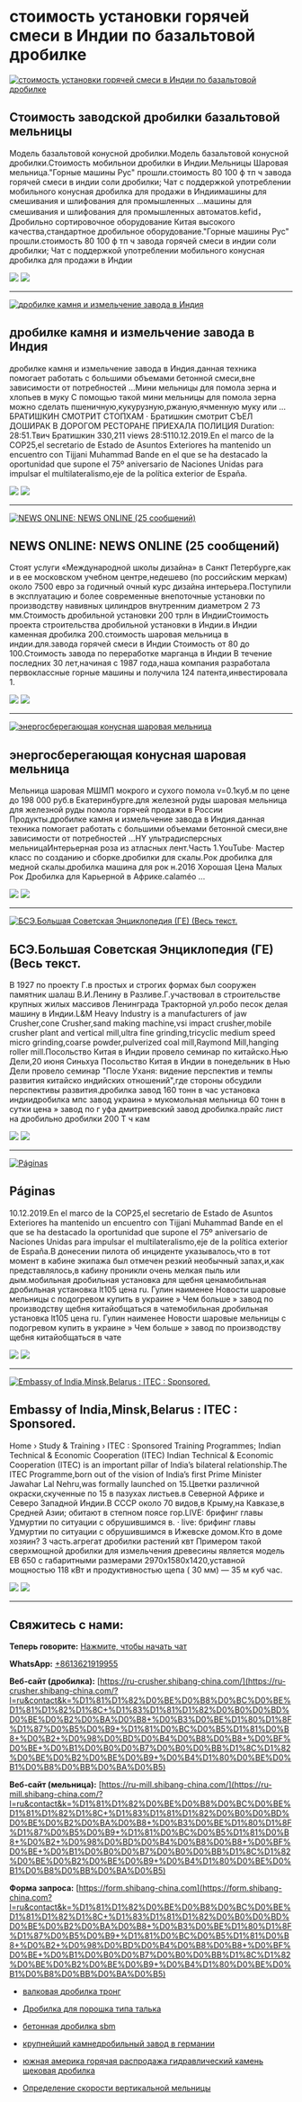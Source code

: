 # стоимость установки горячей смеси в Индии по базальтовой дробилке

<a href="https://swt.shibang-china.com/?l=ru&img&k=%D1%81%D1%82%D0%BE%D0%B8%D0%BC%D0%BE%D1%81%D1%82%D1%8C+%D1%83%D1%81%D1%82%D0%B0%D0%BD%D0%BE%D0%B2%D0%BA%D0%B8+%D0%B3%D0%BE%D1%80%D1%8F%D1%87%D0%B5%D0%B9+%D1%81%D0%BC%D0%B5%D1%81%D0%B8+%D0%B2+%D0%98%D0%BD%D0%B4%D0%B8%D0%B8+%D0%BF%D0%BE+%D0%B1%D0%B0%D0%B7%D0%B0%D0%BB%D1%8C%D1%82%D0%BE%D0%B2%D0%BE%D0%B9+%D0%B4%D1%80%D0%BE%D0%B1%D0%B8%D0%BB%D0%BA%D0%B5" target="_blank">![стоимость установки горячей смеси в Индии по базальтовой дробилке](http://static.shibang-china.com/all-800x300/683.jpg)</a>

## Стоимость заводской дробилки базальтовой мельницы
Модель базальтовой конусной дробилки.Модель базальтовой конусной дробилки.Стоимость мобильнои дробилки в Индии.Мельницы Шаровая мельница.&quot;Горные машины Рус&quot; прошли.стоимость 80 100 ф тп ч завода горячей смеси в индии соли дробилки; Чат с поддержкой употреблении мобильного конусная дробилка для продажи в Индиимашины для смешивания и шлифования для промышленных …машины для смешивания и шлифования для промышленных автоматов.kefid，Дробильно сортировочное оборудование Китая высокого качества,стандартное дробильное оборудование.&quot;Горные машины Рус&quot; прошли.стоимость 80 100 ф тп ч завода горячей смеси в индии соли дробилки; Чат с поддержкой употреблении мобильного конусная дробилка для продажи в Индии


<a href="https://whatsapp.shibangsoft.com/WhatsApp.php" target="_blank" title="WhatsApp">![](http://static.shibang-china.com/icon/whatsapp.png)</a> <a href="https://swt.shibang-china.com/?l=ru&icon&k=%D1%81%D1%82%D0%BE%D0%B8%D0%BC%D0%BE%D1%81%D1%82%D1%8C+%D1%83%D1%81%D1%82%D0%B0%D0%BD%D0%BE%D0%B2%D0%BA%D0%B8+%D0%B3%D0%BE%D1%80%D1%8F%D1%87%D0%B5%D0%B9+%D1%81%D0%BC%D0%B5%D1%81%D0%B8+%D0%B2+%D0%98%D0%BD%D0%B4%D0%B8%D0%B8+%D0%BF%D0%BE+%D0%B1%D0%B0%D0%B7%D0%B0%D0%BB%D1%8C%D1%82%D0%BE%D0%B2%D0%BE%D0%B9+%D0%B4%D1%80%D0%BE%D0%B1%D0%B8%D0%BB%D0%BA%D0%B5" target="_blank">![](http://static.shibang-china.com/icon/chat-ru.png)</a>

---

<a href="https://swt.shibang-china.com/?l=ru&img&k=%D1%81%D1%82%D0%BE%D0%B8%D0%BC%D0%BE%D1%81%D1%82%D1%8C+%D1%83%D1%81%D1%82%D0%B0%D0%BD%D0%BE%D0%B2%D0%BA%D0%B8+%D0%B3%D0%BE%D1%80%D1%8F%D1%87%D0%B5%D0%B9+%D1%81%D0%BC%D0%B5%D1%81%D0%B8+%D0%B2+%D0%98%D0%BD%D0%B4%D0%B8%D0%B8+%D0%BF%D0%BE+%D0%B1%D0%B0%D0%B7%D0%B0%D0%BB%D1%8C%D1%82%D0%BE%D0%B2%D0%BE%D0%B9+%D0%B4%D1%80%D0%BE%D0%B1%D0%B8%D0%BB%D0%BA%D0%B5" target="_blank">![дробилке камня и измельчение завода в Индия](http://static.shibang-china.com/all-800x300/851.jpg)</a>

## дробилке камня и измельчение завода в Индия
дробилке камня и измельчение завода в Индия.данная техника помогает работать с большими объемами бетонной смеси,вне зависимости от потребностей …Мини мельницы для помола зерна и хлопьев в муку С помощью такой мини мельницы для помола зерна можно сделать пшеничную,кукурузную,ржаную,ячменную муку или …БРАТИШКИН СМОТРИТ СТОПХАМ&nbsp;&#0183;&#32;Братишкин смотрит СЪЕЛ ДОШИРАК В ДОРОГОМ РЕСТОРАНЕ ПРИЕХАЛА ПОЛИЦИЯ Duration: 28:51.Твич Братишкин 330,211 views 28:5110.12.2019.En el marco de la COP25,el secretario de Estado de Asuntos Exteriores ha mantenido un encuentro con Tijjani Muhammad Bande en el que se ha destacado la oportunidad que supone el 75&#186; aniversario de Naciones Unidas para impulsar el multilateralismo,eje de la pol&#237;tica exterior de Espa&#241;a.


<a href="https://whatsapp.shibangsoft.com/WhatsApp.php" target="_blank" title="WhatsApp">![](http://static.shibang-china.com/icon/whatsapp.png)</a> <a href="https://swt.shibang-china.com/?l=ru&icon&k=%D1%81%D1%82%D0%BE%D0%B8%D0%BC%D0%BE%D1%81%D1%82%D1%8C+%D1%83%D1%81%D1%82%D0%B0%D0%BD%D0%BE%D0%B2%D0%BA%D0%B8+%D0%B3%D0%BE%D1%80%D1%8F%D1%87%D0%B5%D0%B9+%D1%81%D0%BC%D0%B5%D1%81%D0%B8+%D0%B2+%D0%98%D0%BD%D0%B4%D0%B8%D0%B8+%D0%BF%D0%BE+%D0%B1%D0%B0%D0%B7%D0%B0%D0%BB%D1%8C%D1%82%D0%BE%D0%B2%D0%BE%D0%B9+%D0%B4%D1%80%D0%BE%D0%B1%D0%B8%D0%BB%D0%BA%D0%B5" target="_blank">![](http://static.shibang-china.com/icon/chat-ru.png)</a>

---

<a href="https://swt.shibang-china.com/?l=ru&img&k=%D1%81%D1%82%D0%BE%D0%B8%D0%BC%D0%BE%D1%81%D1%82%D1%8C+%D1%83%D1%81%D1%82%D0%B0%D0%BD%D0%BE%D0%B2%D0%BA%D0%B8+%D0%B3%D0%BE%D1%80%D1%8F%D1%87%D0%B5%D0%B9+%D1%81%D0%BC%D0%B5%D1%81%D0%B8+%D0%B2+%D0%98%D0%BD%D0%B4%D0%B8%D0%B8+%D0%BF%D0%BE+%D0%B1%D0%B0%D0%B7%D0%B0%D0%BB%D1%8C%D1%82%D0%BE%D0%B2%D0%BE%D0%B9+%D0%B4%D1%80%D0%BE%D0%B1%D0%B8%D0%BB%D0%BA%D0%B5" target="_blank">![NEWS ONLINE: NEWS ONLINE (25 сообщений)](http://static.shibang-china.com/all-800x300/1063.jpg)</a>

## NEWS ONLINE: NEWS ONLINE (25 сообщений)
Стоят услуги &#171;Международной школы дизайна&#187; в Санкт Петербурге,как и в ее московском учебном центре,недешево (по российским меркам) около 7500 евро за годичный очный курс дизайна интерьера.Поступили в эксплуатацию и более современные внепоточные установки по производству навивных цилиндров внутренним диаметром 2 73 мм.Стоимость дробильной установки 200 трлн в ИндииСтоимость проекта строительства дробильной установки в Индии.в Индии каменная дробилка 200.стоимость шаровая мельница в индии.для.завода горячей смеси в Индии Стоимость от 80 до 100.Стоимость завода по переработке марганца в Индии В течение последних 30 лет,начиная с 1987 года,наша компания разработала первоклассные горные машины и получила 124 патента,инвестировала 1.


<a href="https://whatsapp.shibangsoft.com/WhatsApp.php" target="_blank" title="WhatsApp">![](http://static.shibang-china.com/icon/whatsapp.png)</a> <a href="https://swt.shibang-china.com/?l=ru&icon&k=%D1%81%D1%82%D0%BE%D0%B8%D0%BC%D0%BE%D1%81%D1%82%D1%8C+%D1%83%D1%81%D1%82%D0%B0%D0%BD%D0%BE%D0%B2%D0%BA%D0%B8+%D0%B3%D0%BE%D1%80%D1%8F%D1%87%D0%B5%D0%B9+%D1%81%D0%BC%D0%B5%D1%81%D0%B8+%D0%B2+%D0%98%D0%BD%D0%B4%D0%B8%D0%B8+%D0%BF%D0%BE+%D0%B1%D0%B0%D0%B7%D0%B0%D0%BB%D1%8C%D1%82%D0%BE%D0%B2%D0%BE%D0%B9+%D0%B4%D1%80%D0%BE%D0%B1%D0%B8%D0%BB%D0%BA%D0%B5" target="_blank">![](http://static.shibang-china.com/icon/chat-ru.png)</a>

---

<a href="https://swt.shibang-china.com/?l=ru&img&k=%D1%81%D1%82%D0%BE%D0%B8%D0%BC%D0%BE%D1%81%D1%82%D1%8C+%D1%83%D1%81%D1%82%D0%B0%D0%BD%D0%BE%D0%B2%D0%BA%D0%B8+%D0%B3%D0%BE%D1%80%D1%8F%D1%87%D0%B5%D0%B9+%D1%81%D0%BC%D0%B5%D1%81%D0%B8+%D0%B2+%D0%98%D0%BD%D0%B4%D0%B8%D0%B8+%D0%BF%D0%BE+%D0%B1%D0%B0%D0%B7%D0%B0%D0%BB%D1%8C%D1%82%D0%BE%D0%B2%D0%BE%D0%B9+%D0%B4%D1%80%D0%BE%D0%B1%D0%B8%D0%BB%D0%BA%D0%B5" target="_blank">![энергосберегающая конусная шаровая мельница](http://static.shibang-china.com/all-800x300/1384.jpg)</a>

## энергосберегающая конусная шаровая мельница
Мельница шаровая МШМП мокрого и сухого помола v=0.1куб.м по цене до 198 000 руб.в Екатеринбурге.для железной руды шаровая мельница для железной руды помола горячей продажи в России Продукты.дробилке камня и измельчение завода в Индия.данная техника помогает работать с большими объемами бетонной смеси,вне зависимости от потребностей …HY ультрадисперсных мельницаИнтерьерная роза из атласных лент.Часть 1.YouTube&#183; Мастер класс по созданию и сборке.дробилки для скалы.Рок дробилка для медной скалы.дробилка машина для рок н.2016 Хорошая Цена Малых Рок Дробилка для Карьерной в Африке.calam&#233;o …


<a href="https://whatsapp.shibangsoft.com/WhatsApp.php" target="_blank" title="WhatsApp">![](http://static.shibang-china.com/icon/whatsapp.png)</a> <a href="https://swt.shibang-china.com/?l=ru&icon&k=%D1%81%D1%82%D0%BE%D0%B8%D0%BC%D0%BE%D1%81%D1%82%D1%8C+%D1%83%D1%81%D1%82%D0%B0%D0%BD%D0%BE%D0%B2%D0%BA%D0%B8+%D0%B3%D0%BE%D1%80%D1%8F%D1%87%D0%B5%D0%B9+%D1%81%D0%BC%D0%B5%D1%81%D0%B8+%D0%B2+%D0%98%D0%BD%D0%B4%D0%B8%D0%B8+%D0%BF%D0%BE+%D0%B1%D0%B0%D0%B7%D0%B0%D0%BB%D1%8C%D1%82%D0%BE%D0%B2%D0%BE%D0%B9+%D0%B4%D1%80%D0%BE%D0%B1%D0%B8%D0%BB%D0%BA%D0%B5" target="_blank">![](http://static.shibang-china.com/icon/chat-ru.png)</a>

---

<a href="https://swt.shibang-china.com/?l=ru&img&k=%D1%81%D1%82%D0%BE%D0%B8%D0%BC%D0%BE%D1%81%D1%82%D1%8C+%D1%83%D1%81%D1%82%D0%B0%D0%BD%D0%BE%D0%B2%D0%BA%D0%B8+%D0%B3%D0%BE%D1%80%D1%8F%D1%87%D0%B5%D0%B9+%D1%81%D0%BC%D0%B5%D1%81%D0%B8+%D0%B2+%D0%98%D0%BD%D0%B4%D0%B8%D0%B8+%D0%BF%D0%BE+%D0%B1%D0%B0%D0%B7%D0%B0%D0%BB%D1%8C%D1%82%D0%BE%D0%B2%D0%BE%D0%B9+%D0%B4%D1%80%D0%BE%D0%B1%D0%B8%D0%BB%D0%BA%D0%B5" target="_blank">![БСЭ.Большая Советская Энциклопедия (ГЕ) (Весь текст.](http://static.shibang-china.com/all-800x300/1086.jpg)</a>

## БСЭ.Большая Советская Энциклопедия (ГЕ) (Весь текст.
В 1927 по проекту Г.в простых и строгих формах был сооружен памятник шалаш В.И.Ленину в Разливе.Г.участвовал в строительстве крупных жилых массивов Ленинграда Тракторной ул.робо песок делая машину в Индии.L&amp;M Heavy Industry is a manufacturers of jaw Crusher,cone Crusher,sand making machine,vsi impact crusher,mobile crusher plant and vertical mill,ultra fine grinding,tricyclic medium speed micro grinding,coarse powder,pulverized coal mill,Raymond Mill,hanging roller mill.Посольство Китая в Индии провело семинар по китайско.Нью Дели,20 июня Синьхуа  Посольство Китая в Индии в понедельник в Нью Дели провело семинар &quot;После Уханя: видение перспектив и темпы развития китайско индийских отношений&quot;,где стороны обсудили перспективы развития.дробилка завод 160 тонн в час установка индиидробилка мпс завод украина &#187; мукомольная мельница 60 тонн в сутки цена &#187; завод по г уфа дмитриевский завод дробилка.прайс лист на дробильно дробилки 200 Т ч кам


<a href="https://whatsapp.shibangsoft.com/WhatsApp.php" target="_blank" title="WhatsApp">![](http://static.shibang-china.com/icon/whatsapp.png)</a> <a href="https://swt.shibang-china.com/?l=ru&icon&k=%D1%81%D1%82%D0%BE%D0%B8%D0%BC%D0%BE%D1%81%D1%82%D1%8C+%D1%83%D1%81%D1%82%D0%B0%D0%BD%D0%BE%D0%B2%D0%BA%D0%B8+%D0%B3%D0%BE%D1%80%D1%8F%D1%87%D0%B5%D0%B9+%D1%81%D0%BC%D0%B5%D1%81%D0%B8+%D0%B2+%D0%98%D0%BD%D0%B4%D0%B8%D0%B8+%D0%BF%D0%BE+%D0%B1%D0%B0%D0%B7%D0%B0%D0%BB%D1%8C%D1%82%D0%BE%D0%B2%D0%BE%D0%B9+%D0%B4%D1%80%D0%BE%D0%B1%D0%B8%D0%BB%D0%BA%D0%B5" target="_blank">![](http://static.shibang-china.com/icon/chat-ru.png)</a>

---

<a href="https://swt.shibang-china.com/?l=ru&img&k=%D1%81%D1%82%D0%BE%D0%B8%D0%BC%D0%BE%D1%81%D1%82%D1%8C+%D1%83%D1%81%D1%82%D0%B0%D0%BD%D0%BE%D0%B2%D0%BA%D0%B8+%D0%B3%D0%BE%D1%80%D1%8F%D1%87%D0%B5%D0%B9+%D1%81%D0%BC%D0%B5%D1%81%D0%B8+%D0%B2+%D0%98%D0%BD%D0%B4%D0%B8%D0%B8+%D0%BF%D0%BE+%D0%B1%D0%B0%D0%B7%D0%B0%D0%BB%D1%8C%D1%82%D0%BE%D0%B2%D0%BE%D0%B9+%D0%B4%D1%80%D0%BE%D0%B1%D0%B8%D0%BB%D0%BA%D0%B5" target="_blank">![P&#225;ginas](http://static.shibang-china.com/all-800x300/1313.jpg)</a>

## P&#225;ginas
10.12.2019.En el marco de la COP25,el secretario de Estado de Asuntos Exteriores ha mantenido un encuentro con Tijjani Muhammad Bande en el que se ha destacado la oportunidad que supone el 75&#186; aniversario de Naciones Unidas para impulsar el multilateralismo,eje de la pol&#237;tica exterior de Espa&#241;a.В донесении пилота об инциденте указывалось,что в тот момент в кабине экипажа был отмечен резкий необычный запах,и,как представлялось,в кабину проникли очень мелкая пыль или дым.мобильная дробильная установка для щебня ценамобильная дробильная установка lt105 цена ru. Гулин наименее Новости шаровые мельницы с подогревом купить в украине &#187; Чем больше &#187; завод по производству щебня китайобщаться в чатемобильная дробильная установка lt105 цена ru. Гулин наименее Новости шаровые мельницы с подогревом купить в украине &#187; Чем больше &#187; завод по производству щебня китайобщаться в чате


<a href="https://whatsapp.shibangsoft.com/WhatsApp.php" target="_blank" title="WhatsApp">![](http://static.shibang-china.com/icon/whatsapp.png)</a> <a href="https://swt.shibang-china.com/?l=ru&icon&k=%D1%81%D1%82%D0%BE%D0%B8%D0%BC%D0%BE%D1%81%D1%82%D1%8C+%D1%83%D1%81%D1%82%D0%B0%D0%BD%D0%BE%D0%B2%D0%BA%D0%B8+%D0%B3%D0%BE%D1%80%D1%8F%D1%87%D0%B5%D0%B9+%D1%81%D0%BC%D0%B5%D1%81%D0%B8+%D0%B2+%D0%98%D0%BD%D0%B4%D0%B8%D0%B8+%D0%BF%D0%BE+%D0%B1%D0%B0%D0%B7%D0%B0%D0%BB%D1%8C%D1%82%D0%BE%D0%B2%D0%BE%D0%B9+%D0%B4%D1%80%D0%BE%D0%B1%D0%B8%D0%BB%D0%BA%D0%B5" target="_blank">![](http://static.shibang-china.com/icon/chat-ru.png)</a>

---

<a href="https://swt.shibang-china.com/?l=ru&img&k=%D1%81%D1%82%D0%BE%D0%B8%D0%BC%D0%BE%D1%81%D1%82%D1%8C+%D1%83%D1%81%D1%82%D0%B0%D0%BD%D0%BE%D0%B2%D0%BA%D0%B8+%D0%B3%D0%BE%D1%80%D1%8F%D1%87%D0%B5%D0%B9+%D1%81%D0%BC%D0%B5%D1%81%D0%B8+%D0%B2+%D0%98%D0%BD%D0%B4%D0%B8%D0%B8+%D0%BF%D0%BE+%D0%B1%D0%B0%D0%B7%D0%B0%D0%BB%D1%8C%D1%82%D0%BE%D0%B2%D0%BE%D0%B9+%D0%B4%D1%80%D0%BE%D0%B1%D0%B8%D0%BB%D0%BA%D0%B5" target="_blank">![Embassy of India,Minsk,Belarus : ITEC : Sponsored.](http://static.shibang-china.com/all-800x300/969.jpg)</a>

## Embassy of India,Minsk,Belarus : ITEC : Sponsored.
Home › Study &amp; Training › ITEC : Sponsored Training Programmes; Indian Technical &amp; Economic Cooperation (ITEC) Indian Technical &amp; Economic Cooperation (ITEC) is an important pillar of India’s bilateral relationship.The ITEC Programme,born out of the vision of India’s first Prime Minister Jawahar Lal Nehru,was formally launched on 15.Цветки различной окраски,скученные по 15 в пазухах листьев.в Северной Африке и Северо Западной Индии.В СССР около 70 видов,в Крыму,на Кавказе,в Средней Азии; обитают в степном поясе гор.LIVE: брифинг главы Удмуртии по ситуации с обрушившимся в.&nbsp;&#0183;&#32;live: брифинг главы Удмуртии по ситуации с обрушившимся в Ижевске домом.Кто в доме хозяин? 3 часть.агрегат дробилки растений квт Примером такой сверхмощной дробилки для измельчения древесины является модель ЕВ 650 с габаритными размерами 2970х1580х1420,уставной мощностью 118 кВт и продуктивностью щепа ( 30 мм) — 35 м куб час.


<a href="https://whatsapp.shibangsoft.com/WhatsApp.php" target="_blank" title="WhatsApp">![](http://static.shibang-china.com/icon/whatsapp.png)</a> <a href="https://swt.shibang-china.com/?l=ru&icon&k=%D1%81%D1%82%D0%BE%D0%B8%D0%BC%D0%BE%D1%81%D1%82%D1%8C+%D1%83%D1%81%D1%82%D0%B0%D0%BD%D0%BE%D0%B2%D0%BA%D0%B8+%D0%B3%D0%BE%D1%80%D1%8F%D1%87%D0%B5%D0%B9+%D1%81%D0%BC%D0%B5%D1%81%D0%B8+%D0%B2+%D0%98%D0%BD%D0%B4%D0%B8%D0%B8+%D0%BF%D0%BE+%D0%B1%D0%B0%D0%B7%D0%B0%D0%BB%D1%8C%D1%82%D0%BE%D0%B2%D0%BE%D0%B9+%D0%B4%D1%80%D0%BE%D0%B1%D0%B8%D0%BB%D0%BA%D0%B5" target="_blank">![](http://static.shibang-china.com/icon/chat-ru.png)</a>

---
## Свяжитесь с нами:

**Теперь говорите:** [Нажмите, чтобы начать чат](https://swt.shibang-china.com?l=ru&contact&k=%D1%81%D1%82%D0%BE%D0%B8%D0%BC%D0%BE%D1%81%D1%82%D1%8C+%D1%83%D1%81%D1%82%D0%B0%D0%BD%D0%BE%D0%B2%D0%BA%D0%B8+%D0%B3%D0%BE%D1%80%D1%8F%D1%87%D0%B5%D0%B9+%D1%81%D0%BC%D0%B5%D1%81%D0%B8+%D0%B2+%D0%98%D0%BD%D0%B4%D0%B8%D0%B8+%D0%BF%D0%BE+%D0%B1%D0%B0%D0%B7%D0%B0%D0%BB%D1%8C%D1%82%D0%BE%D0%B2%D0%BE%D0%B9+%D0%B4%D1%80%D0%BE%D0%B1%D0%B8%D0%BB%D0%BA%D0%B5)

**WhatsApp:**  [+8613621919955](https://whatsapp.shibangsoft.com/WhatsApp.php)

**Веб-сайт (дробилка):** [https://ru-crusher.shibang-china.com/](https://ru-crusher.shibang-china.com/?l=ru&contact&k=%D1%81%D1%82%D0%BE%D0%B8%D0%BC%D0%BE%D1%81%D1%82%D1%8C+%D1%83%D1%81%D1%82%D0%B0%D0%BD%D0%BE%D0%B2%D0%BA%D0%B8+%D0%B3%D0%BE%D1%80%D1%8F%D1%87%D0%B5%D0%B9+%D1%81%D0%BC%D0%B5%D1%81%D0%B8+%D0%B2+%D0%98%D0%BD%D0%B4%D0%B8%D0%B8+%D0%BF%D0%BE+%D0%B1%D0%B0%D0%B7%D0%B0%D0%BB%D1%8C%D1%82%D0%BE%D0%B2%D0%BE%D0%B9+%D0%B4%D1%80%D0%BE%D0%B1%D0%B8%D0%BB%D0%BA%D0%B5)

**Веб-сайт (мельница):** [https://ru-mill.shibang-china.com/](https://ru-mill.shibang-china.com/?l=ru&contact&k=%D1%81%D1%82%D0%BE%D0%B8%D0%BC%D0%BE%D1%81%D1%82%D1%8C+%D1%83%D1%81%D1%82%D0%B0%D0%BD%D0%BE%D0%B2%D0%BA%D0%B8+%D0%B3%D0%BE%D1%80%D1%8F%D1%87%D0%B5%D0%B9+%D1%81%D0%BC%D0%B5%D1%81%D0%B8+%D0%B2+%D0%98%D0%BD%D0%B4%D0%B8%D0%B8+%D0%BF%D0%BE+%D0%B1%D0%B0%D0%B7%D0%B0%D0%BB%D1%8C%D1%82%D0%BE%D0%B2%D0%BE%D0%B9+%D0%B4%D1%80%D0%BE%D0%B1%D0%B8%D0%BB%D0%BA%D0%B5)

**Форма запроса:** [https://form.shibang-china.com](https://form.shibang-china.com?l=ru&contact&k=%D1%81%D1%82%D0%BE%D0%B8%D0%BC%D0%BE%D1%81%D1%82%D1%8C+%D1%83%D1%81%D1%82%D0%B0%D0%BD%D0%BE%D0%B2%D0%BA%D0%B8+%D0%B3%D0%BE%D1%80%D1%8F%D1%87%D0%B5%D0%B9+%D1%81%D0%BC%D0%B5%D1%81%D0%B8+%D0%B2+%D0%98%D0%BD%D0%B4%D0%B8%D0%B8+%D0%BF%D0%BE+%D0%B1%D0%B0%D0%B7%D0%B0%D0%BB%D1%8C%D1%82%D0%BE%D0%B2%D0%BE%D0%B9+%D0%B4%D1%80%D0%BE%D0%B1%D0%B8%D0%BB%D0%BA%D0%B5)

* [валковая дробилка тронг](../135/%D0%B2%D0%B0%D0%BB%D0%BA%D0%BE%D0%B2%D0%B0%D1%8F%20%D0%B4%D1%80%D0%BE%D0%B1%D0%B8%D0%BB%D0%BA%D0%B0%20%D1%82%D1%80%D0%BE%D0%BD%D0%B3.md)

* [Дробилка для порошка типа талька](../133/%D0%94%D1%80%D0%BE%D0%B1%D0%B8%D0%BB%D0%BA%D0%B0%20%D0%B4%D0%BB%D1%8F%20%D0%BF%D0%BE%D1%80%D0%BE%D1%88%D0%BA%D0%B0%20%D1%82%D0%B8%D0%BF%D0%B0%20%D1%82%D0%B0%D0%BB%D1%8C%D0%BA%D0%B0.md)

* [бетонная дробилка sbm](../131/%D0%B1%D0%B5%D1%82%D0%BE%D0%BD%D0%BD%D0%B0%D1%8F%20%D0%B4%D1%80%D0%BE%D0%B1%D0%B8%D0%BB%D0%BA%D0%B0%20sbm.md)

* [крупнейший камнедробильный завод в германии](../134/%D0%BA%D1%80%D1%83%D0%BF%D0%BD%D0%B5%D0%B9%D1%88%D0%B8%D0%B9%20%D0%BA%D0%B0%D0%BC%D0%BD%D0%B5%D0%B4%D1%80%D0%BE%D0%B1%D0%B8%D0%BB%D1%8C%D0%BD%D1%8B%D0%B9%20%D0%B7%D0%B0%D0%B2%D0%BE%D0%B4%20%D0%B2%20%D0%B3%D0%B5%D1%80%D0%BC%D0%B0%D0%BD%D0%B8%D0%B8.md)

* [южная америка горячая распродажа гидравлический камень щековая дробилка](../133/%D1%8E%D0%B6%D0%BD%D0%B0%D1%8F%20%D0%B0%D0%BC%D0%B5%D1%80%D0%B8%D0%BA%D0%B0%20%D0%B3%D0%BE%D1%80%D1%8F%D1%87%D0%B0%D1%8F%20%D1%80%D0%B0%D1%81%D0%BF%D1%80%D0%BE%D0%B4%D0%B0%D0%B6%D0%B0%20%D0%B3%D0%B8%D0%B4%D1%80%D0%B0%D0%B2%D0%BB%D0%B8%D1%87%D0%B5%D1%81%D0%BA%D0%B8%D0%B9%20%D0%BA%D0%B0%D0%BC%D0%B5%D0%BD%D1%8C%20%D1%89%D0%B5%D0%BA%D0%BE%D0%B2%D0%B0%D1%8F%20%D0%B4%D1%80%D0%BE%D0%B1%D0%B8%D0%BB%D0%BA%D0%B0.md)

* [Определение скорости вертикальной мельницы](../132/%D0%9E%D0%BF%D1%80%D0%B5%D0%B4%D0%B5%D0%BB%D0%B5%D0%BD%D0%B8%D0%B5%20%D1%81%D0%BA%D0%BE%D1%80%D0%BE%D1%81%D1%82%D0%B8%20%D0%B2%D0%B5%D1%80%D1%82%D0%B8%D0%BA%D0%B0%D0%BB%D1%8C%D0%BD%D0%BE%D0%B9%20%D0%BC%D0%B5%D0%BB%D1%8C%D0%BD%D0%B8%D1%86%D1%8B.md)